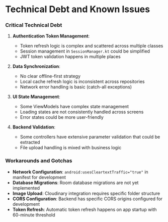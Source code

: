 # Technical Debt and Known Issues

### Critical Technical Debt

1. **Authentication Token Management**: 
   - Token refresh logic is complex and scattered across multiple classes
   - Session management in `SessionManager.kt` could be simplified
   - JWT token validation happens in multiple places

2. **Data Synchronization**: 
   - No clear offline-first strategy
   - Local cache refresh logic is inconsistent across repositories
   - Network error handling is basic (catch-all exceptions)

3. **UI State Management**: 
   - Some ViewModels have complex state management
   - Loading states are not consistently handled across screens
   - Error states could be more user-friendly

4. **Backend Validation**: 
   - Some controllers have extensive parameter validation that could be extracted
   - File upload handling is mixed with business logic

### Workarounds and Gotchas

- **Network Configuration**: `android:usesCleartextTraffic="true"` in manifest for development
- **Database Migrations**: Room database migrations are not yet implemented
- **Image Upload**: Cloudinary integration requires specific folder structure
- **CORS Configuration**: Backend has specific CORS origins configured for development
- **Token Refresh**: Automatic token refresh happens on app startup with 60-minute threshold
